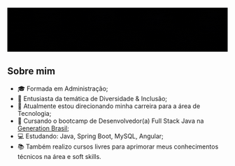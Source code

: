 <div align="center">
  
  ![Gif](https://github.com/deniseanjos/deniseanjos/blob/main/DeniseAnjosGIF%20-%20GitHub.gif?raw=true "Cabeçalho do Perfil - Denise Anjos - Sejam bem-vindes ao meu GitHub")
  
</div>

## Sobre mim

- :mortar_board: Formada em Administração;
- :rainbow: Entusiasta da temática de Diversidade & Inclusão;
- :dart: Atualmente estou direcionando minha carreira para a área de Tecnologia;
- :pushpin: Cursando o bootcamp de Desenvolvedor(a) Full Stack Java na [Generation Brasil](https://brazil.generation.org);
- :computer: Estudando: Java, Spring Boot, MySQL, Angular;
- :books: Também realizo cursos livres para aprimorar meus conhecimentos técnicos na área e soft skills.

<!--
## Contato
[![Linkedin Badge](https://img.shields.io/badge/-LinkedIn-0e76a8?style=flat-square&logo=Linkedin&logoColor=white)](https://www.linkedin.com/in/deniseanjos)

**deniseanjos/deniseanjos** is a ✨ _special_ ✨ repository because its `README.md` (this file) appears on your GitHub profile.

Here are some ideas to get you started:

- 🔭 I’m currently working on ...
- 🌱 I’m currently learning ...
- 👯 I’m looking to collaborate on ...
- 🤔 I’m looking for help with ...
- 💬 Ask me about ...
- 📫 How to reach me: ...
- 😄 Pronouns: ...
- ⚡ Fun fact: ...
-->
